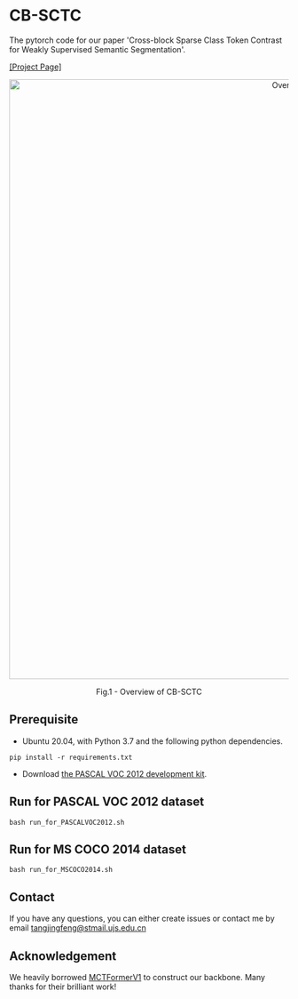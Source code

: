 # CB-SCTC
The pytorch code for our paper 'Cross-block Sparse Class Token Contrast for Weakly Supervised Semantic Segmentation'.

[[Project Page]](https://github.com/Jingfeng-Tang/CB-SCTC)

<p align="center">
  <img src="cb-sctc_6.png" width="1080" title="Overview of CB-SCTC" >
</p>
<p align = "center">
Fig.1 - Overview of CB-SCTC
</p>

## Prerequisite
- Ubuntu 20.04, with Python 3.7 and the following python dependencies.
```
pip install -r requirements.txt
```
- Download [the PASCAL VOC 2012 development kit](http://host.robots.ox.ac.uk/pascal/VOC/voc2012).

## Run for PASCAL VOC 2012 dataset
```
bash run_for_PASCALVOC2012.sh
```
## Run for MS COCO 2014 dataset
```
bash run_for_MSCOCO2014.sh
```

## Contact
If you have any questions, you can either create issues or contact me by email
[tangjingfeng@stmail.ujs.edu.cn](tangjingfeng@stmail.ujs.edu.cn)

## Acknowledgement
We heavily borrowed [MCTFormerV1](https://github.com/xulianuwa/MCTformer) to construct our backbone. Many thanks for their brilliant work!
